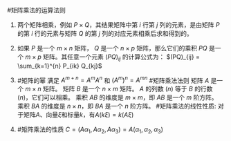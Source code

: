 #矩阵乘法的运算法则
1. 两个矩阵相乘，例如 $P \times Q$，其结果矩阵中第 $i$ 行第 $j$ 列的元素，是由矩阵 $P$ 的第 $i$ 行的元素与矩阵 $Q$ 的第 $j$ 列的对应元素相乘后求和得到的。
2. 如果 $P$ 是一个 $m \times n$ 矩阵， $Q$ 是一个 $n \times p$ 矩阵，那么它们的乘积 $PQ$ 是一个 $m \times p$ 矩阵。其任意一个元素 $(PQ)_{ij}$ 的计算公式为：
	$(PQ)_{ij} = \sum_{k=1}^{n} P_{ik} Q_{kj}$
3. #矩阵的幂 满足 $A^{m+n} = A^m A^n$ 和 $(A^m)^n = A^{mn}$ 
 #矩阵乘法法则
	 矩阵 $A$ 是一个 $m \times n$ 矩阵。
	矩阵 $B$ 是一个 $n \times m$ 矩阵。
	 $A$ 的列数 ($n$) 等于 $B$ 的行数 ($n$)，它们可以相乘。
	 乘积 $AB$ 的维度是 $m \times m$，即 $AB$ 是一个 $m$ 阶方阵。
	 乘积 $BA$ 的维度是 $n \times n$，即 $BA$ 是一个 $n$ 阶方阵。
#矩阵乘法的线性性质: 对于矩阵$A$、向量$\xi$和标量$k$，有$A(k\xi) = k(A\xi)$

4. #矩阵乘法的性质   $C = (Aα_1, Aα_2, Aα_3) = A(α_1, α_2, α_3)$  